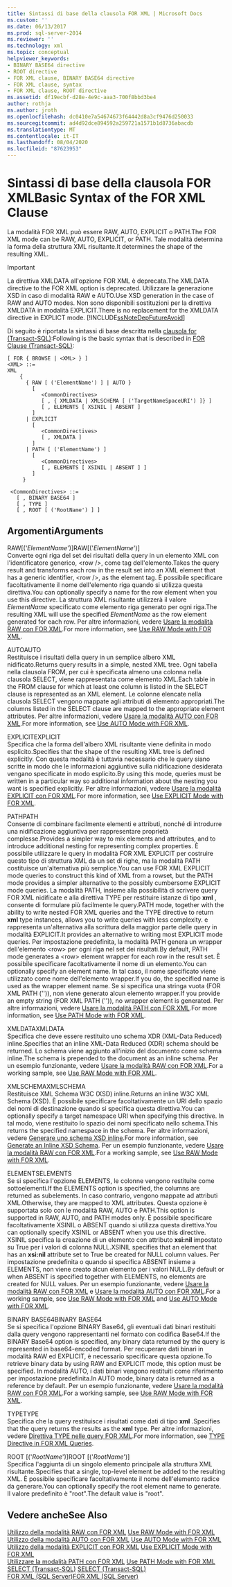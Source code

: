 ```yaml
---
title: Sintassi di base della clausola FOR XML | Microsoft Docs
ms.custom: ''
ms.date: 06/13/2017
ms.prod: sql-server-2014
ms.reviewer: ''
ms.technology: xml
ms.topic: conceptual
helpviewer_keywords:
- BINARY BASE64 directive
- ROOT directive
- FOR XML clause, BINARY BASE64 directive
- FOR XML clause, syntax
- FOR XML clause, ROOT directive
ms.assetid: df19ecbf-d28e-4e9c-aaa3-700f8bbd3be4
author: rothja
ms.author: jroth
ms.openlocfilehash: dc0410e7a54674673f64442d8a3cf9476d250033
ms.sourcegitcommit: ad4d92dce894592a259721a1571b1d8736abacdb
ms.translationtype: MT
ms.contentlocale: it-IT
ms.lasthandoff: 08/04/2020
ms.locfileid: "87623953"
---
```

# <a name="basic-syntax-of-the-for-xml-clause"></a><span data-ttu-id="a5ad3-102">Sintassi di base della clausola FOR XML</span><span class="sxs-lookup"><span data-stu-id="a5ad3-102">Basic Syntax of the FOR XML Clause</span></span>
  <span data-ttu-id="a5ad3-103">La modalità FOR XML può essere RAW, AUTO, EXPLICIT o PATH.</span><span class="sxs-lookup"><span data-stu-id="a5ad3-103">The FOR XML mode can be RAW, AUTO, EXPLICIT, or PATH.</span></span> <span data-ttu-id="a5ad3-104">Tale modalità determina la forma della struttura XML risultante.</span><span class="sxs-lookup"><span data-stu-id="a5ad3-104">It determines the shape of the resulting XML.</span></span>  
  
> [!IMPORTANT]  
>  <span data-ttu-id="a5ad3-105">La direttiva XMLDATA all'opzione FOR XML è deprecata.</span><span class="sxs-lookup"><span data-stu-id="a5ad3-105">The XMLDATA directive to the FOR XML option is deprecated.</span></span> <span data-ttu-id="a5ad3-106">Utilizzare la generazione XSD in caso di modalità RAW e AUTO.</span><span class="sxs-lookup"><span data-stu-id="a5ad3-106">Use XSD generation in the case of RAW and AUTO modes.</span></span> <span data-ttu-id="a5ad3-107">Non sono disponibili sostituzioni per la direttiva XMLDATA in modalità EXPLICIT.</span><span class="sxs-lookup"><span data-stu-id="a5ad3-107">There is no replacement for the XMLDATA directive in EXPLICT mode.</span></span> [!INCLUDE[ssNoteDepFutureAvoid](../../includes/ssnotedepfutureavoid-md.md)]  
  
 <span data-ttu-id="a5ad3-108">Di seguito è riportata la sintassi di base descritta nella [clausola for (Transact-SQL)](/sql/t-sql/queries/select-for-clause-transact-sql):</span><span class="sxs-lookup"><span data-stu-id="a5ad3-108">Following is the basic syntax that is described in [FOR Clause (Transact-SQL)](/sql/t-sql/queries/select-for-clause-transact-sql):</span></span>  
  
```  
[ FOR { BROWSE | <XML> } ]  
<XML> ::=  
XML   
    {   
      { RAW [ ('ElementName') ] | AUTO }   
        [   
           <CommonDirectives>   
           [ , { XMLDATA | XMLSCHEMA [ ('TargetNameSpaceURI') ]} ]   
           [ , ELEMENTS [ XSINIL | ABSENT ]   
        ]  
      | EXPLICIT   
        [   
           <CommonDirectives>   
           [ , XMLDATA ]   
        ]  
      | PATH [ ('ElementName') ]   
        [   
           <CommonDirectives>   
           [ , ELEMENTS [ XSINIL | ABSENT ] ]  
        ]  
     }   
  
 <CommonDirectives> ::=   
   [ , BINARY BASE64 ]  
   [ , TYPE ]  
   [ , ROOT [ ('RootName') ] ]  
```  
  
## <a name="arguments"></a><span data-ttu-id="a5ad3-109">Argomenti</span><span class="sxs-lookup"><span data-stu-id="a5ad3-109">Arguments</span></span>  
 <span data-ttu-id="a5ad3-110">RAW[('*ElementName*')]</span><span class="sxs-lookup"><span data-stu-id="a5ad3-110">RAW[('*ElementName*')]</span></span>  
 <span data-ttu-id="a5ad3-111">Converte ogni riga del set dei risultati della query in un elemento XML con l'identificatore generico, \<row />, come tag dell'elemento.</span><span class="sxs-lookup"><span data-stu-id="a5ad3-111">Takes the query result and transforms each row in the result set into an XML element that has a generic identifier, \<row />, as the element tag.</span></span> <span data-ttu-id="a5ad3-112">È possibile specificare facoltativamente il nome dell'elemento riga quando si utilizza questa direttiva.</span><span class="sxs-lookup"><span data-stu-id="a5ad3-112">You can optionally specify a name for the row element when you use this directive.</span></span> <span data-ttu-id="a5ad3-113">La struttura XML risultante utilizzerà il valore *ElementName* specificato come elemento riga generato per ogni riga.</span><span class="sxs-lookup"><span data-stu-id="a5ad3-113">The resulting XML will use the specified *ElementName* as the row element generated for each row.</span></span> <span data-ttu-id="a5ad3-114">Per altre informazioni, vedere [Usare la modalità RAW con FOR XML](use-raw-mode-with-for-xml.md).</span><span class="sxs-lookup"><span data-stu-id="a5ad3-114">For more information, see [Use RAW Mode with FOR XML](use-raw-mode-with-for-xml.md).</span></span>  
  
 <span data-ttu-id="a5ad3-115">AUTO</span><span class="sxs-lookup"><span data-stu-id="a5ad3-115">AUTO</span></span>  
 <span data-ttu-id="a5ad3-116">Restituisce i risultati della query in un semplice albero XML nidificato.</span><span class="sxs-lookup"><span data-stu-id="a5ad3-116">Returns query results in a simple, nested XML tree.</span></span> <span data-ttu-id="a5ad3-117">Ogni tabella nella clausola FROM, per cui è specificata almeno una colonna nella clausola SELECT, viene rappresentata come elemento XML.</span><span class="sxs-lookup"><span data-stu-id="a5ad3-117">Each table in the FROM clause for which at least one column is listed in the SELECT clause is represented as an XML element.</span></span> <span data-ttu-id="a5ad3-118">Le colonne elencate nella clausola SELECT vengono mappate agli attributi di elemento appropriati.</span><span class="sxs-lookup"><span data-stu-id="a5ad3-118">The columns listed in the SELECT clause are mapped to the appropriate element attributes.</span></span> <span data-ttu-id="a5ad3-119">Per altre informazioni, vedere [Usare la modalità AUTO con FOR XML](use-auto-mode-with-for-xml.md).</span><span class="sxs-lookup"><span data-stu-id="a5ad3-119">For more information, see [Use AUTO Mode with FOR XML](use-auto-mode-with-for-xml.md).</span></span>  
  
 <span data-ttu-id="a5ad3-120">EXPLICIT</span><span class="sxs-lookup"><span data-stu-id="a5ad3-120">EXPLICIT</span></span>  
 <span data-ttu-id="a5ad3-121">Specifica che la forma dell'albero XML risultante viene definita in modo esplicito.</span><span class="sxs-lookup"><span data-stu-id="a5ad3-121">Specifies that the shape of the resulting XML tree is defined explicitly.</span></span> <span data-ttu-id="a5ad3-122">Con questa modalità è tuttavia necessario che le query siano scritte in modo che le informazioni aggiuntive sulla nidificazione desiderata vengano specificate in modo esplicito.</span><span class="sxs-lookup"><span data-stu-id="a5ad3-122">By using this mode, queries must be written in a particular way so additional information about the nesting you want is specified explicitly.</span></span> <span data-ttu-id="a5ad3-123">Per altre informazioni, vedere [Usare la modalità EXPLICIT con FOR XML](use-explicit-mode-with-for-xml.md).</span><span class="sxs-lookup"><span data-stu-id="a5ad3-123">For more information, see [Use EXPLICIT Mode with FOR XML](use-explicit-mode-with-for-xml.md).</span></span>  
  
 <span data-ttu-id="a5ad3-124">PATH</span><span class="sxs-lookup"><span data-stu-id="a5ad3-124">PATH</span></span>  
 <span data-ttu-id="a5ad3-125">Consente di combinare facilmente elementi e attributi, nonché di introdurre una nidificazione aggiuntiva per rappresentare proprietà complesse.</span><span class="sxs-lookup"><span data-stu-id="a5ad3-125">Provides a simpler way to mix elements and attributes, and to introduce additional nesting for representing complex properties.</span></span> <span data-ttu-id="a5ad3-126">È possibile utilizzare le query in modalità FOR XML EXPLICIT per costruire questo tipo di struttura XML da un set di righe, ma la modalità PATH costituisce un'alternativa più semplice.</span><span class="sxs-lookup"><span data-stu-id="a5ad3-126">You can use FOR XML EXPLICIT mode queries to construct this kind of XML from a rowset, but the PATH mode provides a simpler alternative to the possibly cumbersome EXPLICIT mode queries.</span></span> <span data-ttu-id="a5ad3-127">La modalità PATH, insieme alla possibilità di scrivere query FOR XML nidificate e alla direttiva TYPE per restituire istanze di tipo **xml** , consente di formulare più facilmente le query.</span><span class="sxs-lookup"><span data-stu-id="a5ad3-127">PATH mode, together with the ability to write nested FOR XML queries and the TYPE directive to return **xml** type instances, allows you to write queries with less complexity.</span></span> <span data-ttu-id="a5ad3-128">e rappresenta un'alternativa alla scrittura della maggior parte delle query in modalità EXPLICIT.</span><span class="sxs-lookup"><span data-stu-id="a5ad3-128">It provides an alternative to writing most EXPLICIT mode queries.</span></span> <span data-ttu-id="a5ad3-129">Per impostazione predefinita, la modalità PATH genera un wrapper dell'elemento \<row> per ogni riga nel set dei risultati.</span><span class="sxs-lookup"><span data-stu-id="a5ad3-129">By default, PATH mode generates a \<row> element wrapper for each row in the result set.</span></span> <span data-ttu-id="a5ad3-130">È possibile specificare facoltativamente il nome di un elemento.</span><span class="sxs-lookup"><span data-stu-id="a5ad3-130">You can optionally specify an element name.</span></span> <span data-ttu-id="a5ad3-131">In tal caso, il nome specificato viene utilizzato come nome dell'elemento wrapper.</span><span class="sxs-lookup"><span data-stu-id="a5ad3-131">If you do, the specified name is used as the wrapper element name.</span></span> <span data-ttu-id="a5ad3-132">Se si specifica una stringa vuota (FOR XML PATH ('')), non viene generato alcun elemento wrapper.</span><span class="sxs-lookup"><span data-stu-id="a5ad3-132">If you provide an empty string (FOR XML PATH ('')), no wrapper element is generated.</span></span> <span data-ttu-id="a5ad3-133">Per altre informazioni, vedere [Usare la modalità PATH con FOR XML](use-path-mode-with-for-xml.md).</span><span class="sxs-lookup"><span data-stu-id="a5ad3-133">For more information, see [Use PATH Mode with FOR XML](use-path-mode-with-for-xml.md).</span></span>  
  
 <span data-ttu-id="a5ad3-134">XMLDATA</span><span class="sxs-lookup"><span data-stu-id="a5ad3-134">XMLDATA</span></span>  
 <span data-ttu-id="a5ad3-135">Specifica che deve essere restituito uno schema XDR (XML-Data Reduced) inline.</span><span class="sxs-lookup"><span data-stu-id="a5ad3-135">Specifies that an inline XML-Data Reduced (XDR) schema should be returned.</span></span> <span data-ttu-id="a5ad3-136">Lo schema viene aggiunto all'inizio del documento come schema inline.</span><span class="sxs-lookup"><span data-stu-id="a5ad3-136">The schema is prepended to the document as an inline schema.</span></span> <span data-ttu-id="a5ad3-137">Per un esempio funzionante, vedere [Usare la modalità RAW con FOR XML](use-raw-mode-with-for-xml.md).</span><span class="sxs-lookup"><span data-stu-id="a5ad3-137">For a working sample, see [Use RAW Mode with FOR XML](use-raw-mode-with-for-xml.md).</span></span>  
  
 <span data-ttu-id="a5ad3-138">XMLSCHEMA</span><span class="sxs-lookup"><span data-stu-id="a5ad3-138">XMLSCHEMA</span></span>  
 <span data-ttu-id="a5ad3-139">Restituisce XML Schema W3C (XSD) inline.</span><span class="sxs-lookup"><span data-stu-id="a5ad3-139">Returns an inline W3C XML Schema (XSD).</span></span> <span data-ttu-id="a5ad3-140">È possibile specificare facoltativamente un URI dello spazio dei nomi di destinazione quando si specifica questa direttiva.</span><span class="sxs-lookup"><span data-stu-id="a5ad3-140">You can optionally specify a target namespace URI when specifying this directive.</span></span> <span data-ttu-id="a5ad3-141">In tal modo, viene restituito lo spazio dei nomi specificato nello schema.</span><span class="sxs-lookup"><span data-stu-id="a5ad3-141">This returns the specified namespace in the schema.</span></span> <span data-ttu-id="a5ad3-142">Per altre informazioni, vedere [Generare uno schema XSD inline](generate-an-inline-xsd-schema.md).</span><span class="sxs-lookup"><span data-stu-id="a5ad3-142">For more information, see [Generate an Inline XSD Schema](generate-an-inline-xsd-schema.md).</span></span> <span data-ttu-id="a5ad3-143">Per un esempio funzionante, vedere [Usare la modalità RAW con FOR XML](use-raw-mode-with-for-xml.md).</span><span class="sxs-lookup"><span data-stu-id="a5ad3-143">For a working sample, see [Use RAW Mode with FOR XML](use-raw-mode-with-for-xml.md).</span></span>  
  
 <span data-ttu-id="a5ad3-144">ELEMENTS</span><span class="sxs-lookup"><span data-stu-id="a5ad3-144">ELEMENTS</span></span>  
 <span data-ttu-id="a5ad3-145">Se si specifica l'opzione ELEMENTS, le colonne vengono restituite come sottoelementi.</span><span class="sxs-lookup"><span data-stu-id="a5ad3-145">If the ELEMENTS option is specified, the columns are returned as subelements.</span></span> <span data-ttu-id="a5ad3-146">In caso contrario, vengono mappate ad attributi XML.</span><span class="sxs-lookup"><span data-stu-id="a5ad3-146">Otherwise, they are mapped to XML attributes.</span></span> <span data-ttu-id="a5ad3-147">Questa opzione è supportata solo con le modalità RAW, AUTO e PATH.</span><span class="sxs-lookup"><span data-stu-id="a5ad3-147">This option is supported in RAW, AUTO, and PATH modes only.</span></span> <span data-ttu-id="a5ad3-148">È possibile specificare facoltativamente XSINIL o ABSENT quando si utilizza questa direttiva.</span><span class="sxs-lookup"><span data-stu-id="a5ad3-148">You can optionally specify XSINIL or ABSENT when you use this directive.</span></span> <span data-ttu-id="a5ad3-149">XSINIL specifica la creazione di un elemento con attributo **xsi:nil** impostato su True per i valori di colonna NULL.</span><span class="sxs-lookup"><span data-stu-id="a5ad3-149">XSINIL specifies that an element that has an **xsi:nil** attribute set to True be created for NULL column values.</span></span> <span data-ttu-id="a5ad3-150">Per impostazione predefinita o quando si specifica ABSENT insieme a ELEMENTS, non viene creato alcun elemento per i valori NULL.</span><span class="sxs-lookup"><span data-stu-id="a5ad3-150">By default or when ABSENT is specified together with ELEMENTS, no elements are created for NULL values.</span></span> <span data-ttu-id="a5ad3-151">Per un esempio funzionante, vedere [Usare la modalità RAW con FOR XML](use-raw-mode-with-for-xml.md) e [Usare la modalità AUTO con FOR XML](use-auto-mode-with-for-xml.md).</span><span class="sxs-lookup"><span data-stu-id="a5ad3-151">For a working sample, see [Use RAW Mode with FOR XML](use-raw-mode-with-for-xml.md) and [Use AUTO Mode with FOR XML](use-auto-mode-with-for-xml.md).</span></span>  
  
 <span data-ttu-id="a5ad3-152">BINARY BASE64</span><span class="sxs-lookup"><span data-stu-id="a5ad3-152">BINARY BASE64</span></span>  
 <span data-ttu-id="a5ad3-153">Se si specifica l'opzione BINARY Base64, gli eventuali dati binari restituiti dalla query vengono rappresentanti nel formato con codifica Base64.</span><span class="sxs-lookup"><span data-stu-id="a5ad3-153">If the BINARY Base64 option is specified, any binary data returned by the query is represented in base64-encoded format.</span></span> <span data-ttu-id="a5ad3-154">Per recuperare dati binari in modalità RAW ed EXPLICIT, è necessario specificare questa opzione.</span><span class="sxs-lookup"><span data-stu-id="a5ad3-154">To retrieve binary data by using RAW and EXPLICIT mode, this option must be specified.</span></span> <span data-ttu-id="a5ad3-155">In modalità AUTO, i dati binari vengono restituiti come riferimento per impostazione predefinita.</span><span class="sxs-lookup"><span data-stu-id="a5ad3-155">In AUTO mode, binary data is returned as a reference by default.</span></span> <span data-ttu-id="a5ad3-156">Per un esempio funzionante, vedere [Usare la modalità RAW con FOR XML](use-raw-mode-with-for-xml.md).</span><span class="sxs-lookup"><span data-stu-id="a5ad3-156">For a working sample, see [Use RAW Mode with FOR XML](use-raw-mode-with-for-xml.md).</span></span>  
  
 <span data-ttu-id="a5ad3-157">TYPE</span><span class="sxs-lookup"><span data-stu-id="a5ad3-157">TYPE</span></span>  
 <span data-ttu-id="a5ad3-158">Specifica che la query restituisce i risultati come dati di tipo **xml** .</span><span class="sxs-lookup"><span data-stu-id="a5ad3-158">Specifies that the query returns the results as the **xml** type.</span></span> <span data-ttu-id="a5ad3-159">Per altre informazioni, vedere [Direttiva TYPE nelle query FOR XML](type-directive-in-for-xml-queries.md).</span><span class="sxs-lookup"><span data-stu-id="a5ad3-159">For more information, see [TYPE Directive in FOR XML Queries](type-directive-in-for-xml-queries.md).</span></span>  
  
 <span data-ttu-id="a5ad3-160">ROOT [('*RootName*')]</span><span class="sxs-lookup"><span data-stu-id="a5ad3-160">ROOT [('*RootName*')]</span></span>  
 <span data-ttu-id="a5ad3-161">Specifica l'aggiunta di un singolo elemento principale alla struttura XML risultante.</span><span class="sxs-lookup"><span data-stu-id="a5ad3-161">Specifies that a single, top-level element be added to the resulting XML.</span></span> <span data-ttu-id="a5ad3-162">È possibile specificare facoltativamente il nome dell'elemento radice da generare.</span><span class="sxs-lookup"><span data-stu-id="a5ad3-162">You can optionally specify the root element name to generate.</span></span> <span data-ttu-id="a5ad3-163">Il valore predefinito è "root".</span><span class="sxs-lookup"><span data-stu-id="a5ad3-163">The default value is "root".</span></span>  
  
## <a name="see-also"></a><span data-ttu-id="a5ad3-164">Vedere anche</span><span class="sxs-lookup"><span data-stu-id="a5ad3-164">See Also</span></span>  
 <span data-ttu-id="a5ad3-165">[Utilizzo della modalità RAW con FOR XML](use-raw-mode-with-for-xml.md) </span><span class="sxs-lookup"><span data-stu-id="a5ad3-165">[Use RAW Mode with FOR XML](use-raw-mode-with-for-xml.md) </span></span>  
 <span data-ttu-id="a5ad3-166">[Utilizzo della modalità AUTO con FOR XML](use-auto-mode-with-for-xml.md) </span><span class="sxs-lookup"><span data-stu-id="a5ad3-166">[Use AUTO Mode with FOR XML](use-auto-mode-with-for-xml.md) </span></span>  
 <span data-ttu-id="a5ad3-167">[Utilizzo della modalità EXPLICIT con FOR XML](use-explicit-mode-with-for-xml.md) </span><span class="sxs-lookup"><span data-stu-id="a5ad3-167">[Use EXPLICIT Mode with FOR XML](use-explicit-mode-with-for-xml.md) </span></span>  
 <span data-ttu-id="a5ad3-168">[Utilizzare la modalità PATH con FOR XML](use-path-mode-with-for-xml.md) </span><span class="sxs-lookup"><span data-stu-id="a5ad3-168">[Use PATH Mode with FOR XML](use-path-mode-with-for-xml.md) </span></span>  
 <span data-ttu-id="a5ad3-169">[SELECT &#40;Transact-SQL&#41;](/sql/t-sql/queries/select-transact-sql) </span><span class="sxs-lookup"><span data-stu-id="a5ad3-169">[SELECT &#40;Transact-SQL&#41;](/sql/t-sql/queries/select-transact-sql) </span></span>  
 [<span data-ttu-id="a5ad3-170">FOR XML &#40;SQL Server&#41;</span><span class="sxs-lookup"><span data-stu-id="a5ad3-170">FOR XML &#40;SQL Server&#41;</span></span>](for-xml-sql-server.md)  
  
  
